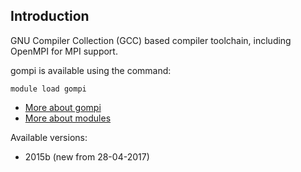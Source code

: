 ## Introduction
GNU Compiler Collection (GCC) based compiler toolchain, including OpenMPI for MPI support. 

gompi is available using the command:

```
module load gompi
```

* [More about gompi]((none))
* [More about modules](Local:/systems/lisa/software/modules)

Available versions:

* 2015b (new from 28-04-2017)